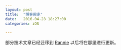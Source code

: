 ```yaml
---
layout: post
title:  "博客搬家"
date:   2016-04-28 18:27:00
categories: iOS

---
```


部分技术文章已经迁移到 [Rannie](https://rannie.bitcron.com/) 以后将在那里进行更新。

